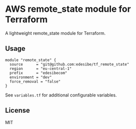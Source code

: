 # AWS remote_state module for Terraform
A lightweight remote_state module for Terraform.

## Usage
```
module "remote_state" {
  source      = "git@github.com:edesibe/tf_remote_state"
  region      = "eu-central-1"
  prefix      = "edesibecom"
  environment = "dev"
  force_removal = "false"
}
```
See `variables.tf` for additional configurable variables.

## License
MIT
